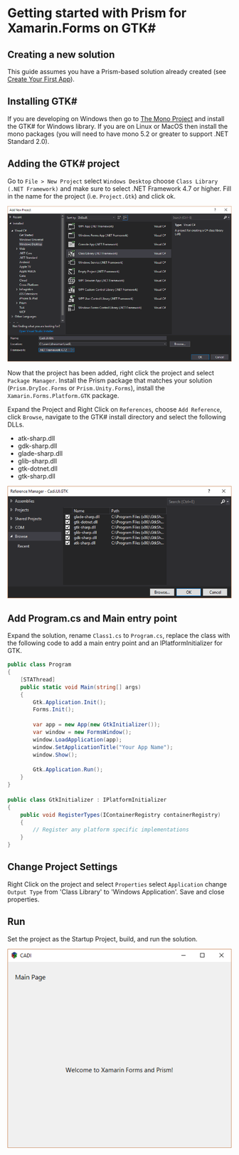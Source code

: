 ﻿# Getting started with Prism for Xamarin.Forms on GTK#

## Creating a new solution

This guide assumes you have a Prism-based solution already created (see [Create Your First App](../creating-your-first-prism-app.md)).

## Installing GTK#

If you are developing on Windows then go to [The Mono Project](https://www.mono-project.com/download/stable/#download-win) and install the GTK# for Windows library. If you are on Linux or MacOS then install the mono packages (you will need to have mono 5.2 or greater to support .NET Standard 2.0).

## Adding the GTK# project

Go to `File > New Project` select `Windows Desktop` choose `Class Library (.NET Framework)` and make sure to select .NET Framework 4.7 or higher. Fill in the name for the project (i.e. `Project.Gtk`) and click ok.

![Class Library (.NET Framework)](images/AddClassLibraryProject.png)

Now that the project has been added, right click the project and select `Package Manager`. Install the Prism package that matches your solution (`Prism.DryIoc.Forms` or `Prism.Unity.Forms`), install the `Xamarin.Forms.Platform.GTK` package.

Expand the Project and Right Click on `References`, choose `Add Reference`, click `Browse`, navigate to the GTK# install directory and select the following DLLs.

* atk-sharp.dll
* gdk-sharp.dll
* glade-sharp.dll
* glib-sharp.dll
* gtk-dotnet.dll
* gtk-sharp.dll

![Add GTK References](images/AddGtkReferences.png)

## Add Program.cs and Main entry point

Expand the solution, rename `Class1.cs` to `Program.cs`, replace the class with the following code to add a main entry point and an IPlatformInitializer for GTK. 

```csharp
public class Program
{
    [STAThread]
    public static void Main(string[] args)
    {
        Gtk.Application.Init();
        Forms.Init();

        var app = new App(new GtkInitializer());
        var window = new FormsWindow();
        window.LoadApplication(app);
        window.SetApplicationTitle("Your App Name");
        window.Show();

        Gtk.Application.Run();
    }
}

public class GtkInitializer : IPlatformInitializer
{
    public void RegisterTypes(IContainerRegistry containerRegistry)
    {
        // Register any platform specific implementations
    }
}
```

## Change Project Settings

Right Click on the project and select `Properties` select `Application` change `Output Type` from 'Class Library' to 'Windows Application'. Save and close properties.

## Run

Set the project as the Startup Project, build, and run the solution.

![Running GTK#](images/RunningScreen.png)